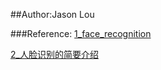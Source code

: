 ##Author:Jason Lou

###Reference:
  [1_face_recognition](https://github.com/ageitgey/face_recognition)
  
  [2_人脸识别的简要介绍](https://www.jiqizhixin.com/articles/2018-11-05-20)